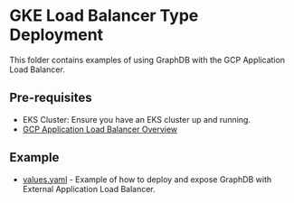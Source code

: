 # GKE Load Balancer Type Deployment

This folder contains examples of using GraphDB with the GCP Application Load Balancer.

## Pre-requisites

* EKS Cluster: Ensure you have an EKS cluster up and running.
* [GCP Application Load Balancer Overview](https://cloud.google.com/load-balancing/docs/https)

## Example

* [values.yaml](values.yaml) - Example of how to deploy and expose GraphDB with External Application Load Balancer.
